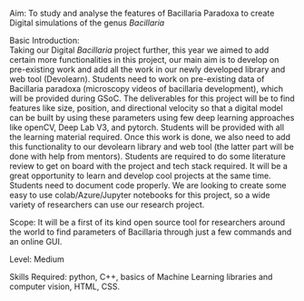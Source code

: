 Aim: To study and analyse the features of Bacillaria Paradoxa to create Digital simulations of the genus _Bacillaria_

Basic Introduction:   
Taking our Digital _Bacillaria_ project further, this year we aimed to add certain more functionalities in this project, our main aim is to develop on pre-existing work and add all the work in our newly developed library and web tool (Devolearn). Students need to work on pre-existing data of Bacillaria paradoxa (microscopy videos of bacillaria development), which will be provided during GSoC. The deliverables for this project will be to find features like size, position, and directional velocity so that a digital model can be built by using these parameters using few deep learning approaches like openCV, Deep Lab V3, and pytorch. Students will be provided with all the learning material required. Once this work is done, we also need to add this functionality to our devolearn library and web tool (the latter part will be done with help from mentors). Students are required to do some literature review to get on board with the project and tech stack required. It will be a great opportunity to learn and develop cool projects at the same time. Students need to document code properly. We are looking to create some easy to use colab/Azure/Jupyter notebooks for this project, so a wide variety of researchers can use our research project. 

Scope: It will be a first of its kind open source tool for researchers around the world to find parameters of Bacillaria through just a few commands and an online GUI. 

Level: Medium

Skills Required: python, C++, basics of Machine Learning libraries and computer vision, HTML, CSS.
